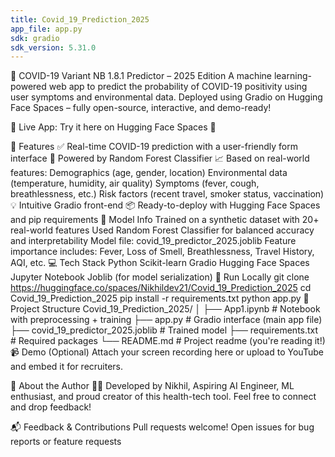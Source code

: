 ```yaml
---
title: Covid_19_Prediction_2025
app_file: app.py
sdk: gradio
sdk_version: 5.31.0
---
```

🦠 COVID-19 Variant NB 1.8.1 Predictor – 2025 Edition
A machine learning-powered web app to predict the probability of COVID-19 positivity using user symptoms and environmental data.
Deployed using Gradio on Hugging Face Spaces – fully open-source, interactive, and demo-ready!

🔗 Live App: Try it here on Hugging Face Spaces 🚀

📌 Features
✅ Real-time COVID-19 prediction with a user-friendly form interface
🧠 Powered by Random Forest Classifier
📈 Based on real-world features:
Demographics (age, gender, location)
Environmental data (temperature, humidity, air quality)
Symptoms (fever, cough, breathlessness, etc.)
Risk factors (recent travel, smoker status, vaccination)
💡 Intuitive Gradio front-end
📦 Ready-to-deploy with Hugging Face Spaces and pip requirements
🧠 Model Info
Trained on a synthetic dataset with 20+ real-world features
Used Random Forest Classifier for balanced accuracy and interpretability
Model file: covid_19_predictor_2025.joblib
Feature importance includes:
Fever, Loss of Smell, Breathlessness, Travel History, AQI, etc.
💻 Tech Stack
Python
Scikit-learn
Gradio
Hugging Face Spaces
Jupyter Notebook
Joblib (for model serialization)
🚀 Run Locally
git clone https://huggingface.co/spaces/Nikhildev21/Covid_19_Prediction_2025
cd Covid_19_Prediction_2025
pip install -r requirements.txt
python app.py
📂 Project Structure
Covid_19_Prediction_2025/
│
├── App1.ipynb                  # Notebook with preprocessing + training
├── app.py                     # Gradio interface (main app file)
├── covid_19_predictor_2025.joblib  # Trained model
├── requirements.txt           # Required packages
└── README.md                  # Project readme (you're reading it!)
📹 Demo (Optional)
Attach your screen recording here or upload to YouTube and embed it for recruiters.

📣 About the Author
👨‍💻 Developed by Nikhil,
Aspiring AI Engineer, ML enthusiast, and proud creator of this health-tech tool.
Feel free to connect and drop feedback!

📬 Feedback & Contributions
Pull requests welcome!
Open issues for bug reports or feature requests

